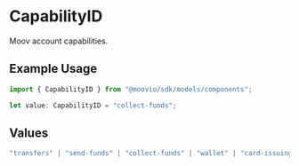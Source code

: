 # CapabilityID

Moov account capabilities.

## Example Usage

```typescript
import { CapabilityID } from "@moovio/sdk/models/components";

let value: CapabilityID = "collect-funds";
```

## Values

```typescript
"transfers" | "send-funds" | "collect-funds" | "wallet" | "card-issuing"
```